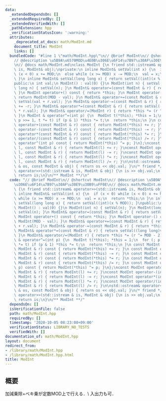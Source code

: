 ```yaml
---
data:
  _extendedDependsOn: []
  _extendedRequiredBy: []
  _extendedVerifiedWith: []
  _pathExtension: hpp
  _verificationStatusIcon: ':warning:'
  attributes:
    _deprecated_at_docs: math/ModInt.md
    document_title: ModInt
    links: []
  bundledCode: "#line 1 \"math/ModInt.hpp\"\n// @brief ModInt\n// @shortcut ModInt\n\
    // @description \u5B9A\u6570MOD\u4E0B\u306E\u6F14\u7B97\u30AF\u30E9\u30B9\uFF0E\
    \n// @docs math/ModInt.md\nclass ModInt {\n friend std::istream& operator>>(std::istream&\
    \ is, ModInt& obj);\nprivate:\n inline ModInt& setVal(int x) {\n  if (x < 0) while\
    \ (x < 0) x += MOD;\n  else while (x >= MOD) x -= MOD;\n  val = x;\n  return *this;\n\
    \ }\n inline ModInt& setVal(long long x) { return setVal((int)(x % MOD)); }\n\
    public:\n int val;\n ModInt() : val(0) {}\n ModInt(int n) { setVal(n); }\n ModInt(long\
    \ long n) { setVal(n); }\n ModInt& operator=(const ModInt & r) { return setVal(r.val);\
    \ }\n ModInt operator+() const { return *this; }\n ModInt operator-() const {\
    \ return ModInt(MOD - val); }\n ModInt& operator+=(const ModInt & r) { return\
    \ setVal(val + r.val); }\n ModInt& operator-=(const ModInt & r) { return *this\
    \ += -r; }\n ModInt& operator*=(const ModInt & r) { return setVal((long long)val\
    \ * r.val); }\n ModInt& operator/=(ModInt r) { return *this *= (r ^= MOD - 2);\
    \ }\n ModInt & operator^=(int p) {\n  ModInt t(*this); *this = 1;\n  for (; p;\
    \ p >>= 1, t *= t) if (p & 1) *this *= t;\n  return *this;\n }\n const ModInt\
    \ operator+(const ModInt & r) const { return ModInt(*this) += r; }\n const ModInt\
    \ operator-(const ModInt & r) const { return ModInt(*this) -= r; }\n const ModInt\
    \ operator*(const ModInt & r) const { return ModInt(*this) *= r; }\n const ModInt\
    \ operator/(const ModInt & r) const { return ModInt(*this) /= r; }\n const ModInt\
    \ operator^(int p) const { return ModInt(*this) ^= p; }\n};\nconst ModInt operator+(int\
    \ l, const ModInt & r) { return ModInt(l) += r; }\nconst ModInt operator-(int\
    \ l, const ModInt & r) { return ModInt(l) -= r; }\nconst ModInt operator*(int\
    \ l, const ModInt & r) { return ModInt(l) *= r; }\nconst ModInt operator/(int\
    \ l, const ModInt & r) { return ModInt(l) /= r; }\n\nstd::ostream& operator<<(std::ostream\
    \ & os, const ModInt & obj) { return os << obj.val; }\n/* friend */ std::istream&\
    \ operator>>(std::istream & is, ModInt & obj) {\n is >> obj.val;\n obj.setVal(obj.val);\n\
    \ return is;\n}\n/** ModInt **/\n"
  code: "// @brief ModInt\n// @shortcut ModInt\n// @description \u5B9A\u6570MOD\u4E0B\
    \u306E\u6F14\u7B97\u30AF\u30E9\u30B9\uFF0E\n// @docs math/ModInt.md\nclass ModInt\
    \ {\n friend std::istream& operator>>(std::istream& is, ModInt& obj);\nprivate:\n\
    \ inline ModInt& setVal(int x) {\n  if (x < 0) while (x < 0) x += MOD;\n  else\
    \ while (x >= MOD) x -= MOD;\n  val = x;\n  return *this;\n }\n inline ModInt&\
    \ setVal(long long x) { return setVal((int)(x % MOD)); }\npublic:\n int val;\n\
    \ ModInt() : val(0) {}\n ModInt(int n) { setVal(n); }\n ModInt(long long n) {\
    \ setVal(n); }\n ModInt& operator=(const ModInt & r) { return setVal(r.val); }\n\
    \ ModInt operator+() const { return *this; }\n ModInt operator-() const { return\
    \ ModInt(MOD - val); }\n ModInt& operator+=(const ModInt & r) { return setVal(val\
    \ + r.val); }\n ModInt& operator-=(const ModInt & r) { return *this += -r; }\n\
    \ ModInt& operator*=(const ModInt & r) { return setVal((long long)val * r.val);\
    \ }\n ModInt& operator/=(ModInt r) { return *this *= (r ^= MOD - 2); }\n ModInt\
    \ & operator^=(int p) {\n  ModInt t(*this); *this = 1;\n  for (; p; p >>= 1, t\
    \ *= t) if (p & 1) *this *= t;\n  return *this;\n }\n const ModInt operator+(const\
    \ ModInt & r) const { return ModInt(*this) += r; }\n const ModInt operator-(const\
    \ ModInt & r) const { return ModInt(*this) -= r; }\n const ModInt operator*(const\
    \ ModInt & r) const { return ModInt(*this) *= r; }\n const ModInt operator/(const\
    \ ModInt & r) const { return ModInt(*this) /= r; }\n const ModInt operator^(int\
    \ p) const { return ModInt(*this) ^= p; }\n};\nconst ModInt operator+(int l, const\
    \ ModInt & r) { return ModInt(l) += r; }\nconst ModInt operator-(int l, const\
    \ ModInt & r) { return ModInt(l) -= r; }\nconst ModInt operator*(int l, const\
    \ ModInt & r) { return ModInt(l) *= r; }\nconst ModInt operator/(int l, const\
    \ ModInt & r) { return ModInt(l) /= r; }\n\nstd::ostream& operator<<(std::ostream\
    \ & os, const ModInt & obj) { return os << obj.val; }\n/* friend */ std::istream&\
    \ operator>>(std::istream & is, ModInt & obj) {\n is >> obj.val;\n obj.setVal(obj.val);\n\
    \ return is;\n}\n/** ModInt **/"
  dependsOn: []
  isVerificationFile: false
  path: math/ModInt.hpp
  requiredBy: []
  timestamp: '2020-10-05 08:23:08+09:00'
  verificationStatus: LIBRARY_NO_TESTS
  verifiedWith: []
documentation_of: math/ModInt.hpp
layout: document
redirect_from:
- /library/math/ModInt.hpp
- /library/math/ModInt.hpp.html
title: ModInt
---
```

## 概要
加減乗除+ベキ乗が定数MOD上で行える．\\
入出力も可．